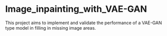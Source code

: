 # Image_inpainting_with_VAE-GAN
This project aims to implement and validate the performance of a VAE-GAN type model in filling in missing image areas. 

